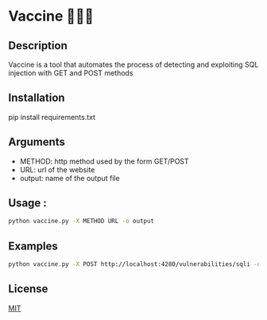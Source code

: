 # Vaccine 🧑🏼‍🔬

## Description
Vaccine is a tool that automates the process of detecting and exploiting SQL injection with GET and POST methods

## Installation
pip install requirements.txt

## Arguments
- METHOD: http method used by the form GET/POST
- URL: url of the website
- output: name of the output file

## Usage :
```bash 
python vaccine.py -X METHOD URL -o output
```

## Examples
```bash
python vaccine.py -X POST http://localhost:4280/vulnerabilities/sqli -o logs
```

## License
[MIT](https://choosealicense.com/licenses/mit/)